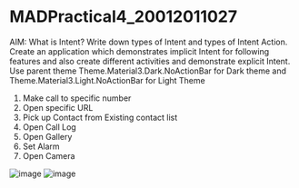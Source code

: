 # MADPractical4_20012011027

AIM: What is Intent? Write down types of Intent and types of Intent Action. Create an application which demonstrates implicit Intent for following features and also create different activities and demonstrate explicit Intent. Use parent theme Theme.Material3.Dark.NoActionBar for Dark theme and Theme.Material3.Light.NoActionBar for Light Theme
1. Make call to specific number
2. Open specific URL
3. Pick up Contact from Existing contact list
4. Open Call Log
5. Open Gallery
6. Set Alarm
7. Open Camera

![image](https://user-images.githubusercontent.com/110648302/193515684-3db95880-5fa5-41b1-bc69-95d38c9c445c.png)
![image](https://user-images.githubusercontent.com/110648302/193515733-7b03852e-4829-4b6d-9a1d-6ce9ce7e2521.png)
